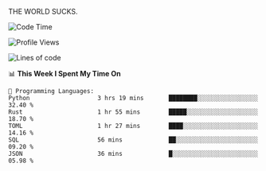 THE WORLD SUCKS.

<!--START_SECTION:waka-->
![Code Time](http://img.shields.io/badge/Code%20Time-853%20hrs%2046%20mins-blue)

![Profile Views](http://img.shields.io/badge/Profile%20Views-0-blue)

![Lines of code](https://img.shields.io/badge/From%20Hello%20World%20I%27ve%20Written-868.1%20thousand%20lines%20of%20code-blue)

📊 **This Week I Spent My Time On** 

```text
💬 Programming Languages: 
Python                   3 hrs 19 mins       ████████░░░░░░░░░░░░░░░░░   32.40 % 
Rust                     1 hr 55 mins        █████░░░░░░░░░░░░░░░░░░░░   18.70 % 
TOML                     1 hr 27 mins        ████░░░░░░░░░░░░░░░░░░░░░   14.16 % 
SQL                      56 mins             ██░░░░░░░░░░░░░░░░░░░░░░░   09.20 % 
JSON                     36 mins             █░░░░░░░░░░░░░░░░░░░░░░░░   05.98 % 
```


<!--END_SECTION:waka-->
